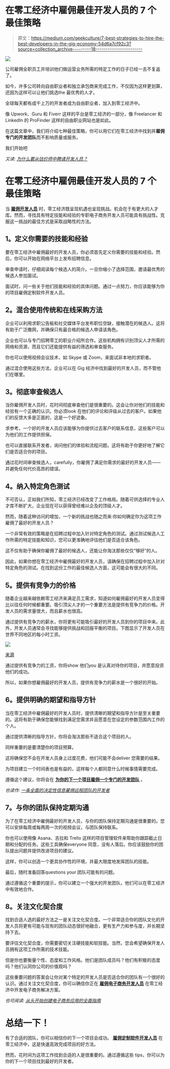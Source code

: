 # 在零工经济中雇佣最佳开发人员的 7 个最佳策略

> 原文：<https://medium.com/geekculture/7-best-strategies-to-hire-the-best-developers-in-the-gig-economy-54d6a7cf92c3?source=collection_archive---------18----------------------->

![](img/d88867cb987553346d9354c0b8deec35.png)

公司雇佣全职员工并培训他们做运营业务所需的特定工作的日子已经一去不复返了。

如今，许多公司转向自由职业者和独立承包商来完成工作，不仅因为这样更划算，还因为这样可以让他们挑选‌the 最优秀的人才。

全球每天都有成千上万的开发者成为自由职业者，加入到零工经济中。

像 Upwork、Guru 和 Fiverr 这样的平台是零工经济的一部分，像 Freelancer 和 LinkedIn 的 ProFinder 这样的自由职业网站也是如此。

在这篇文章中，我们将介绍七种最佳策略，你可以用它们在零工经济中找到并**雇佣专门的开发团队**而不影响质量或服务。

我们开始吧

*又读:* [*为什么要从估价师中聘请开发人员？*](https://www.valuecoders.com/blog/industry-news/why-should-you-hire-developers-from-valuecoders/)

# 在零工经济中雇佣最佳开发人员的 7 个最佳策略

当 [**雇佣开发人员**](https://www.valuecoders.com/hire-developers#utm_source=hire_dev&utm_medium=Guest_Blog&utm_campaign=Medium&utm_id=NKY) 时，零工经济既呈现机遇也呈现挑战。机会在于有更大的人才库。然而，寻找具有特定技能和经验的专职电子商务开发人员可能具有挑战性。克服这一挑战的最佳方式是采取战略性的方法。

## **1。定义你需要的技能和经验**

要在零工经济中雇佣最好的开发人员，你必须首先定义你需要的技能和经验。然后，你可以开始在网络平台上发布招聘信息。

审查申请时，仔细阅读每个候选人的简介。一旦你缩小了选择范围，邀请最优秀的候选人参加面试。

面试时，问一些关于他们技能和经验的具体问题。通过一点努力，你应该能够为你的项目雇佣定制软件开发人员。

## **2。混合使用传统和在线采购方法**

企业可以利用求职公告板和社交媒体平台发布职位空缺，接触潜在的候选人。这将有助于广泛撒网，并确保只有最合格的候选人申请该角色。

企业也可以与专门招聘零工的职业介绍所合作。这些机构拥有识别顶尖人才所需的网络和资源，而且它们还能提供有益的筛选和审查服务。

你也可以使用视频会议技术，如 Skype 或 Zoom，来面试非本地的求职者。

通过混合使用这些方法，企业可以在 Gig 经济中找到最好的开发人员，而不管他们在哪里。

## **3。彻底审查候选人**

当你雇佣开发人员时，花时间彻底审查他们是很重要的。这会让你对他们的技能和经验有一个正确的认识。你必须‌look 在他们的评论和评级从过去的客户。如果他们的反馈大多是正面的，这是一个好迹象。

求参考。一个好的开发人员应该能够为你提供过去客户的联系信息，这些客户可以为他们的工作提供担保。

也可以直接联系开发者，询问他们的体验和流程问题。这将有助于你更好地了解它们是否适合你的项目。

通过花时间审查候选人，carefully‌，你雇佣了满足你需求的最好的开发人员——并避免任何代价高昂的错误。

## **4。纳入特定角色测试**

不可否认，正如我们所知，零工经济已经改变了工作格局。随着可供选择的专业人才库不断扩大，企业现在可以获得曾经难以企及的顶级人才。

然而，随着这种访问的增加，一个新的挑战也随之而来:你如何确定你为这项工作雇佣了最好的开发人员？

一个非常有效的策略是在招聘过程中加入针对特定角色的测试。通过测试候选人工作所需的特定技能和知识，您可以更准确地评估他们是否适合该角色。

这不仅有助于确保你雇佣了最好的候选人，还能让你淘汰那些仅仅“够好”的人。

因此，如果你想在零工经济中雇佣最好的开发人员，请确保在招聘过程中加入针对特定角色的测试。在找到这份工作的最佳候选人方面，这可能会有很大的不同。

## **5。提供有竞争力的价格**

随着企业越来越依赖零工经济来满足员工需求，知道如何雇佣最好的开发人员变得比以往任何时候都重要。吸引顶尖人才的一个重要方法是提供有竞争力的价格。开发人员的需求量很大，而且薪水也很高。

通过提供有竞争力的薪水，你将更有可能吸引最好的开发人员到你的项目中来。此外，开发人员通常会寻找能够提供挑战和回报平衡的项目。下图显示了开发人员在世界不同地区的每小时工资。

![](img/28e8935150880ce581d67f7a55307e6f.png)

[来源](https://www.daxx.com/blog/development-trends/average-rates-offshore-developers)

通过提供有竞争力的工资，你将‌show 他们‌you 是认真对待你的项目，并愿意投资他们的成功。

所以，如果你想雇佣最好的开发人员，提供有竞争力的薪水是一个很好的开始。

## **6。提供明确的期望和指导方针**

当在零工经济中雇佣最好的开发人员时，提供清晰的期望和指导方针是至关重要的。这将有助于确保您能够找到满足您需求并且愿意在您设定的参数范围内工作的个人。

通过提供清晰的指导方针，你将会淘汰那些不适合这个项目的人。

同样重要的是要清楚你的项目预算。

这将确保您不会在开发人员身上过度花费，他们可能不会‌deliver 您需要的结果。

为项目建立一个时间表也是有益的，这样每个人都同意什么时候事情需要完成。

遵循这个建议，你将会在 [**为你的下一个项目雇佣一个专门的开发团队**](https://www.valuecoders.com/dedicated-development-teams#utm_source=hire_dedicated_team&utm_medium=Guest_Blog&utm_campaign=Medium&utm_id=NKY) 。

*也读作:* [*一条全面的决定性信息雇佣远程团队的开发者*](https://www.valuecoders.com/blog/outsourcing-and-off-shoring/a-piece-of-comprehensive-decisive-information-to-hire-remote-team-of-developers/)

## **7。与你的团队保持定期沟通**

为了在零工经济中雇佣最好的开发人员，与你的团队保持定期沟通是很重要的。您可以安排每周或每两周一次的视频会议，与团队保持联系。

你也可以使用像 Asana、吉拉和 Trello 这样的项目管理软件来帮助你跟踪截止日期和分配的任务。这些工具确保‌everyone 同意，没有人落后。你应该鼓励你的团队提出问题并提供改进项目的建议。

这样，你可以创造一个更具协作性的环境，并最大限度地发挥团队的技能。

最后，随时准备回答‌questions ‌your 团队可能有的问题。

通过遵循这个重要的提示，你可以建立一个强大的开发团队，他们可以在零工经济中有效地合作。

## **8。关注文化契合度**

找到合适人选的最好方法之一是关注文化契合度。一个非常适合你的团队文化的开发人员将更有可能与现有的团队动态很好地融合，更有生产力和参与度，并长期坚持下去。

要评估文化契合度，你需要密切关注硬技能和软技能。当然，您会希望确保开发人员拥有这项工作所需的技术技能。

但是你也要衡量个性、态度和工作风格。他们是团队成员吗？他们有积极的态度吗？他们认同你公司的价值观吗？

这些重要问题的答案会让你对某个特定的开发人员是否适合你的团队有一个很好的认识。通过关注文化契合度，你可以确信你正在 [**雇佣电子商务开发人员**](https://www.valuecoders.com/hire-developers/hire-ecommerce-developers#utm_source=hire_eCom_dev&utm_medium=Guest_Blog&utm_campaign=Medium&utm_id=NKY) 在零工经济中开发电子商务解决方案。

*也可阅读:* [*从头开始创建电子商务应用的全面指南*](https://www.valuecoders.com/blog/ecommerce-cms/a-comprehensive-guide-to-create-an-ecommerce-app-from-scratch/)

# 总结一下！

有了合适的团队，你可以相信你的下一个项目会成功。 [**雇佣定制软件开发人员**](https://www.valuecoders.com/custom-software-development-services-company#utm_source=hire_cust_dev&utm_medium=Guest_Blog&utm_campaign=Medium&utm_id=NKY) 在零工经济中，这是快速高效完成项目的好方法。

然而，花时间为这项工作找到合适的人是很重要的。通过遵循这些 tips‌，你可以为你的下一个项目找到最好的开发者。